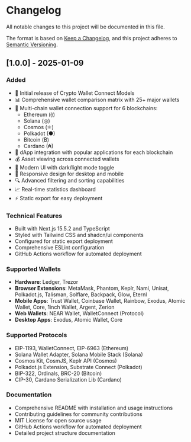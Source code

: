 # Changelog

All notable changes to this project will be documented in this file.

The format is based on [Keep a Changelog](https://keepachangelog.com/en/1.0.0/),
and this project adheres to [Semantic Versioning](https://semver.org/spec/v2.0.0.html).

## [1.0.0] - 2025-01-09

### Added
- 🎉 Initial release of Crypto Wallet Connect Models
- 📊 Comprehensive wallet comparison matrix with 25+ major wallets
- 🔗 Multi-chain wallet connection support for 6 blockchains:
  - Ethereum (⟠)
  - Solana (◎) 
  - Cosmos (⚛)
  - Polkadot (●)
  - Bitcoin (₿)
  - Cardano (₳)
- 🚀 dApp integration with popular applications for each blockchain
- 💰 Asset viewing across connected wallets
- 🎨 Modern UI with dark/light mode toggle
- 📱 Responsive design for desktop and mobile
- 🔍 Advanced filtering and sorting capabilities
- 📈 Real-time statistics dashboard
- ⚡ Static export for easy deployment

### Technical Features
- Built with Next.js 15.5.2 and TypeScript
- Styled with Tailwind CSS and shadcn/ui components
- Configured for static export deployment
- Comprehensive ESLint configuration
- GitHub Actions workflow for automated deployment

### Supported Wallets
- **Hardware**: Ledger, Trezor
- **Browser Extensions**: MetaMask, Phantom, Keplr, Nami, Unisat, Polkadot.js, Talisman, Solflare, Backpack, Glow, Eternl
- **Mobile Apps**: Trust Wallet, Coinbase Wallet, Rainbow, Exodus, Atomic Wallet, Core, 1inch Wallet, Argent, Zerion
- **Web Wallets**: NEAR Wallet, WalletConnect (Protocol)
- **Desktop Apps**: Exodus, Atomic Wallet, Core

### Supported Protocols
- EIP-1193, WalletConnect, EIP-6963 (Ethereum)
- Solana Wallet Adapter, Solana Mobile Stack (Solana)
- Cosmos Kit, CosmJS, Keplr API (Cosmos)
- Polkadot.js Extension, Substrate Connect (Polkadot)
- BIP-322, Ordinals, BRC-20 (Bitcoin)
- CIP-30, Cardano Serialization Lib (Cardano)

### Documentation
- Comprehensive README with installation and usage instructions
- Contributing guidelines for community contributions
- MIT License for open source usage
- GitHub Actions workflow for automated deployment
- Detailed project structure documentation

